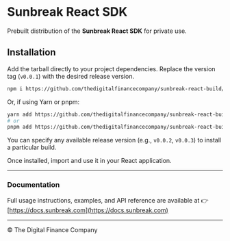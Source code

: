 # Sunbreak React SDK

Prebuilt distribution of the **Sunbreak React SDK** for private use.

## Installation

Add the tarball directly to your project dependencies. Replace the version tag (`v0.0.1`) with the desired release version.

```bash
npm i https://github.com/thedigitalfinancecompany/sunbreak-react-build/releases/download/v0.0.1/sunbreak-react-0.0.1.tgz
```

Or, if using Yarn or pnpm:

```bash
yarn add https://github.com/thedigitalfinancecompany/sunbreak-react-build/releases/download/v0.0.1/sunbreak-react-0.0.1.tgz
# or
pnpm add https://github.com/thedigitalfinancecompany/sunbreak-react-build/releases/download/v0.0.1/sunbreak-react-0.0.1.tgz
```

You can specify any available release version (e.g., `v0.0.2`, `v0.0.3`) to install a particular build.

Once installed, import and use it in your React application.

---

### Documentation

Full usage instructions, examples, and API reference are available at
👉 [https://docs.sunbreak.com](https://docs.sunbreak.com)

---

© The Digital Finance Company
